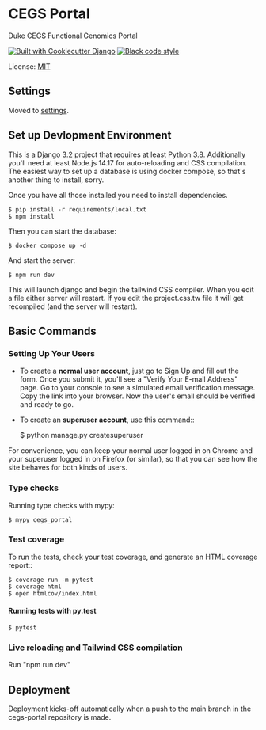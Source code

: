 # CEGS Portal

Duke CEGS Functional Genomics Portal

<a href="https://github.com/pydanny/cookiecutter-django/"><img src="https://img.shields.io/badge/built%20with-Cookiecutter%20Django-ff69b4.svg?logo=cookiecutter" alt="Built with Cookiecutter Django"/></a>
<a href="https://github.com/ambv/black"><img src="https://img.shields.io/badge/code%20style-black-000000.svg" alt="Black code style"/></a>

License: [MIT](LICENSE)

## Settings

Moved to [settings](http://cookiecutter-django.readthedocs.io/en/latest/settings.html).

## Set up Devlopment Environment

This is a Django 3.2 project that requires at least Python 3.8. Additionally you'll need at least Node.js 14.17 for auto-reloading and CSS compilation. The easiest
way to set up a database is using docker compose, so that's another thing to install, sorry.

Once you have all those installed you need to install dependencies.

    $ pip install -r requirements/local.txt
    $ npm install

Then you can start the database:

    $ docker compose up -d

And start the server:

    $ npm run dev

This will launch django and begin the tailwind CSS compiler. When you edit a file either server will restart. If you edit the project.css.tw file it will
get recompiled (and the server will restart).

## Basic Commands

### Setting Up Your Users

* To create a **normal user account**, just go to Sign Up and fill out the form. Once you submit it, you'll see a "Verify Your E-mail Address" page. Go to your console to see a simulated email verification message. Copy the link into your browser. Now the user's email should be verified and ready to go.

* To create an **superuser account**, use this command::

    $ python manage.py createsuperuser

For convenience, you can keep your normal user logged in on Chrome and your superuser logged in on Firefox (or similar), so that you can see how the site behaves for both kinds of users.

### Type checks

Running type checks with mypy:

    $ mypy cegs_portal

### Test coverage

To run the tests, check your test coverage, and generate an HTML coverage report::

    $ coverage run -m pytest
    $ coverage html
    $ open htmlcov/index.html

#### Running tests with py.test

    $ pytest

### Live reloading and Tailwind CSS compilation

Run "npm run dev"

## Deployment

Deployment kicks-off automatically when a push to the main branch in the cegs-portal repository is made.
